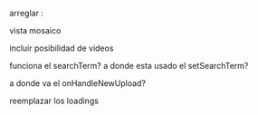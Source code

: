 arreglar :

vista mosaico

incluir posibilidad de videos

funciona el searchTerm? a donde esta usado el setSearchTerm?

a donde va el onHandleNewUpload?

reemplazar los loadings